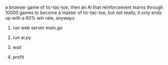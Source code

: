a browser game of tic-tac-toe, then an AI that reinforcement learns through 10000 games to become a master of tic-tac-toe, but not really, it only ends up with a 60% win rate, anyways

1. run web server main.go

2. run ai.py

3. wait

4. profit
